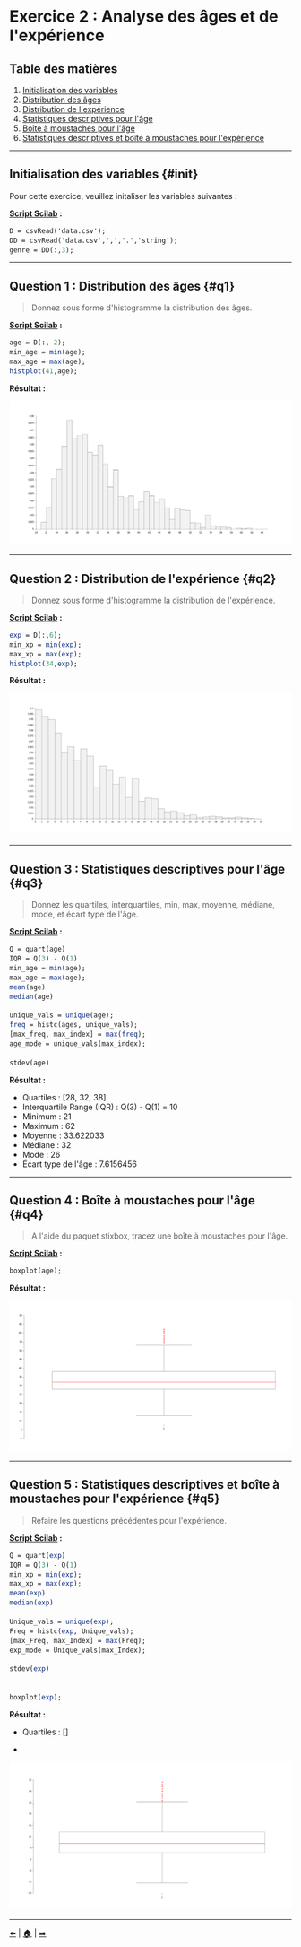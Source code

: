 # Exercice 2 : Analyse des âges et de l'expérience

## Table des matières
1. [Initialisation des variables](#init)
2. [Distribution des âges](#q1)
3. [Distribution de l'expérience](#q2)
4. [Statistiques descriptives pour l'âge](#q3)
5. [Boîte à moustaches pour l'âge](#q4)
6. [Statistiques descriptives et boîte à moustaches pour l'expérience](#q5)

---

## Initialisation des variables {#init}

Pour cette exercice, veuillez initaliser les variables suivantes :

**[Script Scilab](scripts/init.sce) :**

```scilab
D = csvRead('data.csv');
DD = csvRead('data.csv',',','.','string');
genre = DD(:,3);
```

---

## Question 1 : Distribution des âges {#q1}

> Donnez sous forme d'histogramme la distribution des âges.

**[Script Scilab](scripts/q1.sce) :**

```scilab
age = D(:, 2);
min_age = min(age); 
max_age = max(age);  
histplot(41,age);
```

**Résultat :**

![q1](img/q1.png)

---

## Question 2 : Distribution de l'expérience {#q2}

> Donnez sous forme d'histogramme la distribution de l'expérience.

**[Script Scilab](scripts/q2.sce) :**

```scilab
exp = D(:,6);
min_xp = min(exp);
max_xp = max(exp);
histplot(34,exp);
```

**Résultat :**

![q2](img/q2.png)

---

## Question 3 : Statistiques descriptives pour l'âge {#q3}

> Donnez les quartiles, interquartiles, min, max, moyenne, médiane, mode, et écart type de l'âge.

**[Script Scilab](scripts/q3.sce) :**

```scilab
Q = quart(age)
IQR = Q(3) - Q(1) 
min_age = min(age);
max_age = max(age);
mean(age)
median(age)

unique_vals = unique(age);
freq = histc(ages, unique_vals);
[max_freq, max_index] = max(freq);
age_mode = unique_vals(max_index);

stdev(age)
```
**Résultat :**

- Quartiles : [28, 32, 38]
- Interquartile Range (IQR) : Q(3) - Q(1) = 10
- Minimum : 21
- Maximum : 62
- Moyenne : 33.622033
- Médiane : 32
- Mode : 26
- Écart type de l'âge : 7.6156456

---

## Question 4 : Boîte à moustaches pour l'âge {#q4}

> A l'aide du paquet stixbox, tracez une boîte à moustaches pour l'âge.

**[Script Scilab](scripts/q4.sce) :**

```scilab
boxplot(age);
```
**Résultat :**

![q4](img/q4.png)

---

## Question 5 : Statistiques descriptives et boîte à moustaches pour l'expérience {#q5}

> Refaire les questions précédentes pour l'expérience.

**[Script Scilab](scripts/q5.sce) :**

```scilab
Q = quart(exp) 
IQR = Q(3) - Q(1)
min_xp = min(exp); 
max_xp = max(exp); 
mean(exp)
median(exp)

Unique_vals = unique(exp);
Freq = histc(exp, Unique_vals);
[max_Freq, max_Index] = max(Freq);
exp_mode = Unique_vals(max_Index);

stdev(exp)


boxplot(exp);
```
**Résultat :**

- Quartiles : []

- 
![q5](img/q5.png)

---

[⬅️](../EXO1/ "Exercice précédent (Exercice 1)") | [🏠](../ "Retour au sommaire") | [➡️](../EXO3/ "Exercice suivant (Exercice 3)")